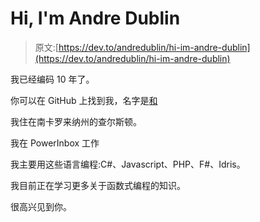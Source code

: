# Hi, I'm Andre Dublin

> 原文:[https://dev.to/andredublin/hi-im-andre-dublin](https://dev.to/andredublin/hi-im-andre-dublin)

我已经编码 10 年了。

你可以在 GitHub 上找到我，名字是[和](https://github.com/andredublin)

我住在南卡罗来纳州的查尔斯顿。

我在 PowerInbox 工作

我主要用这些语言编程:C#、Javascript、PHP、F#、Idris。

我目前正在学习更多关于函数式编程的知识。

很高兴见到你。